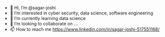 - 👋 Hi, I’m @sagar-joshi
- 👀 I’m interested in cyber security, data science, software engineering
- 🌱 I’m currently learning data science
- 💞️ I’m looking to collaborate on ...
- 📫 How to reach me https://www.linkedin.com/in/sagar-joshi-517551168/

<!---
joshi-sagar/joshi-sagar is a ✨ special ✨ repository because its `README.md` (this file) appears on your GitHub profile.
You can click the Preview link to take a look at your changes.
--->
